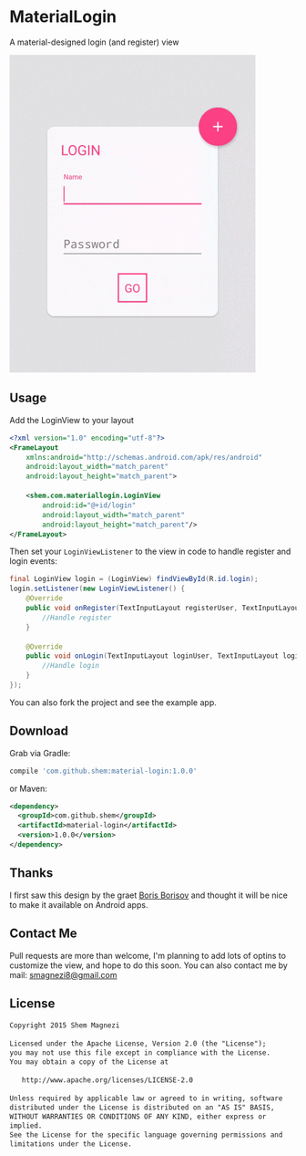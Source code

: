 # MaterialLogin

A material-designed login (and register) view

![](example.gif)



Usage
-----

Add the LoginView to your layout

```xml
<?xml version="1.0" encoding="utf-8"?>
<FrameLayout
    xmlns:android="http://schemas.android.com/apk/res/android"
    android:layout_width="match_parent"
    android:layout_height="match_parent">

    <shem.com.materiallogin.LoginView
        android:id="@+id/login"
        android:layout_width="match_parent"
        android:layout_height="match_parent"/>
</FrameLayout>
```

Then set your `LoginViewListener` to the view in code to handle register and login events:
```java
final LoginView login = (LoginView) findViewById(R.id.login);
login.setListener(new LoginViewListener() {
    @Override
    public void onRegister(TextInputLayout registerUser, TextInputLayout registerPass, TextInputLayout registerPassRep) {
        //Handle register
    }

    @Override
    public void onLogin(TextInputLayout loginUser, TextInputLayout loginPass) {
        //Handle login
    }
});
```

You can also fork the project and see the example app.


Download
--------

Grab via Gradle:
```groovy
compile 'com.github.shem:material-login:1.0.0'
```
or Maven:
```xml
<dependency>
  <groupId>com.github.shem</groupId>
  <artifactId>material-login</artifactId>
  <version>1.0.0</version>
</dependency>
```



Thanks
--------

I first saw this design by the graet [Boris Borisov][1] and thought it will be nice to make it available on Android apps.



Contact Me
-----------

Pull requests are more than welcome, I'm planning to add lots of optins to customize the view, and hope to do this soon.
You can also contact me by mail: smagnezi8@gmail.com



License
--------

    Copyright 2015 Shem Magnezi

    Licensed under the Apache License, Version 2.0 (the "License");
    you may not use this file except in compliance with the License.
    You may obtain a copy of the License at

       http://www.apache.org/licenses/LICENSE-2.0

    Unless required by applicable law or agreed to in writing, software
    distributed under the License is distributed on an "AS IS" BASIS,
    WITHOUT WARRANTIES OR CONDITIONS OF ANY KIND, either express or implied.
    See the License for the specific language governing permissions and
    limitations under the License.
    
    
[1]: http://www.materialup.com/posts/compact-login
